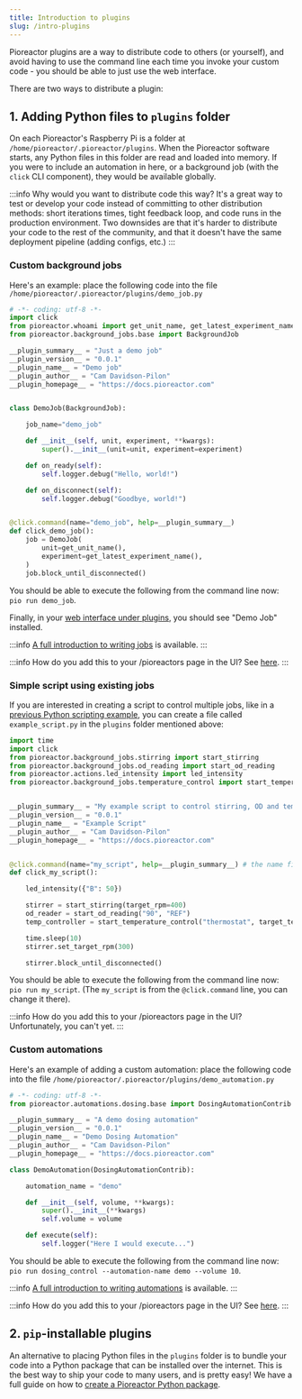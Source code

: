 ```yaml
---
title: Introduction to plugins
slug: /intro-plugins
---
```


Pioreactor plugins are a way to distribute code to others (or yourself), and avoid having to use the command line each time you invoke your custom code - you should be able to just use the web interface.

There are two ways to distribute a plugin:

## 1. Adding Python files to `plugins` folder

On each Pioreactor's Raspberry Pi is a folder at `/home/pioreactor/.pioreactor/plugins`. When the Pioreactor software starts, any Python files in this folder are read and loaded into memory. If you were to include an automation in here, or a background job (with the `click` CLI component), they would be available globally.

:::info
Why would you want to distribute code this way? It's a great way to test or develop your code instead of committing to other distribution methods: short iterations times, tight feedback loop, and code runs in the production environment. Two downsides are that it's harder to distribute your code to the rest of the community, and that it doesn't have the same deployment pipeline (adding configs, etc.)
:::

### Custom background jobs

Here's an example: place the following code into the file `/home/pioreactor/.pioreactor/plugins/demo_job.py`

```python
# -*- coding: utf-8 -*-
import click
from pioreactor.whoami import get_unit_name, get_latest_experiment_name
from pioreactor.background_jobs.base import BackgroundJob

__plugin_summary__ = "Just a demo job"
__plugin_version__ = "0.0.1"
__plugin_name__ = "Demo job"
__plugin_author__ = "Cam Davidson-Pilon"
__plugin_homepage__ = "https://docs.pioreactor.com"


class DemoJob(BackgroundJob):

    job_name="demo_job"

    def __init__(self, unit, experiment, **kwargs):
        super().__init__(unit=unit, experiment=experiment)

    def on_ready(self):
        self.logger.debug("Hello, world!")

    def on_disconnect(self):
        self.logger.debug("Goodbye, world!")


@click.command(name="demo_job", help=__plugin_summary__)
def click_demo_job():
    job = DemoJob(
        unit=get_unit_name(),
        experiment=get_latest_experiment_name(),
    )
    job.block_until_disconnected()
```

You should be able to execute the following from the command line now: `pio run demo_job`.

Finally, in your [web interface under plugins](http://pioreactor.local/plugins), you should see "Demo Job" installed.

:::info
[A full introduction to writing jobs](/developer-guide/writing-background-jobs) is available.
:::

:::info
How do you add this to your /pioreactors page in the UI? See [here](/developer-guide/adding-plugins-to-ui).
:::

### Simple script using existing jobs

If you are interested in creating a script to control multiple jobs, like in a [previous Python scripting example](/user-guide/intro-python-scripting), you can create a file called `example_script.py` in the `plugins` folder mentioned above:

```python
import time
import click
from pioreactor.background_jobs.stirring import start_stirring
from pioreactor.background_jobs.od_reading import start_od_reading
from pioreactor.actions.led_intensity import led_intensity
from pioreactor.background_jobs.temperature_control import start_temperature_control


__plugin_summary__ = "My example script to control stirring, OD and temperature"
__plugin_version__ = "0.0.1"
__plugin_name__ = "Example Script"
__plugin_author__ = "Cam Davidson-Pilon"
__plugin_homepage__ = "https://docs.pioreactor.com"


@click.command(name="my_script", help=__plugin_summary__) # the name field is used in the invocation `pio run X`
def click_my_script():

    led_intensity({"B": 50})

    stirrer = start_stirring(target_rpm=400)
    od_reader = start_od_reading("90", "REF")
    temp_controller = start_temperature_control("thermostat", target_temperature=32)

    time.sleep(10)
    stirrer.set_target_rpm(300)

    stirrer.block_until_disconnected()

```

You should be able to execute the following from the command line now: `pio run my_script`. (The `my_script` is from the `@click.command` line, you can change it there).

:::info
How do you add this to your /pioreactors page in the UI? Unfortunately, you can't yet.
:::

### Custom automations

Here's an example of adding a custom automation: place the following code into the file `/home/pioreactor/.pioreactor/plugins/demo_automation.py`

```python
# -*- coding: utf-8 -*-
from pioreactor.automations.dosing.base import DosingAutomationContrib

__plugin_summary__ = "A demo dosing automation"
__plugin_version__ = "0.0.1"
__plugin_name__ = "Demo Dosing Automation"
__plugin_author__ = "Cam Davidson-Pilon"
__plugin_homepage__ = "https://docs.pioreactor.com"

class DemoAutomation(DosingAutomationContrib):

    automation_name = "demo"

    def __init__(self, volume, **kwargs):
        super().__init__(**kwargs)
        self.volume = volume

    def execute(self):
        self.logger("Here I would execute...")

```

You should be able to execute the following from the command line now: `pio run dosing_control --automation-name demo --volume 10`.


:::info
[A full introduction to writing automations](/developer-guide/writing-automations-1) is available.
:::

:::info
How do you add this to your /pioreactors page in the UI? See [here](/developer-guide/adding-plugins-to-ui).
:::

## 2. `pip`-installable plugins

An alternative to placing Python files in the `plugins` folder is to bundle your code into a Python package that can be installed over the internet. This is the best way to ship your code to many users, and is pretty easy! We have a full guide on how to [create a Pioreactor Python package](/developer-guide/plugin-as-python-package).
